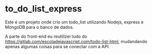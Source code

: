 # to_do_list_express
Este é um projeto onde crio um todo_list utilizando Nodejs, express e MongoDB para o banco de dados.

A parte do front-end eu reutilizei tudo do https://gitlab.com/escoladejavascript.com/todo-list-html, mudandando apenas algumas coisas para se conectar com a API.
